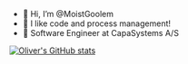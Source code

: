 - 👋 Hi, I’m @MoistGoolem
- 👀 I like code and process management!
- 🌱 Software Engineer at CapaSystems A/S

[![Oliver's GitHub stats](https://github-readme-stats.vercel.app/api?username=MoistGoolem&showicons=true)](https://github.com/anuraghazra/github-readme-stats)
